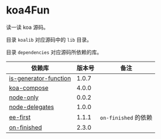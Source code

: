 # koa4Fun

读一读 koa 源码。

目录 `koalib` 对应源码中的 `lib` 目录。

目录 `dependencies` 对应源码所依赖的库。

|依赖库|版本号|备注|
|---|---|---|
|[is-generator-function](https://github.com/ljharb/is-generator-function)|1.0.7||
|[koa-compose](https://github.com/koajs/compose)|4.0.0||
|[node-only](https://github.com/tj/node-only)|0.0.2||
|[node-delegates](https://github.com/tj/node-delegates)|1.0.0||
|[ee-first](https://github.com/jonathanong/ee-first)|1.1.1|`on-finished` 的依赖|
|[on-finished](https://github.com/jshttp/on-finished)|2.3.0||